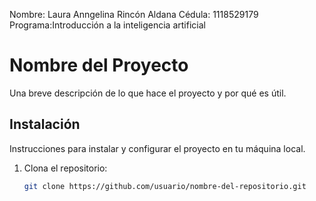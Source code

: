 Nombre: Laura Anngelina Rincón Aldana
Cédula: 1118529179
Programa:Introducción a la inteligencia artificial

# Nombre del Proyecto

Una breve descripción de lo que hace el proyecto y por qué es útil.

## Instalación

Instrucciones para instalar y configurar el proyecto en tu máquina local.

1. Clona el repositorio:
   ```bash
   git clone https://github.com/usuario/nombre-del-repositorio.git

